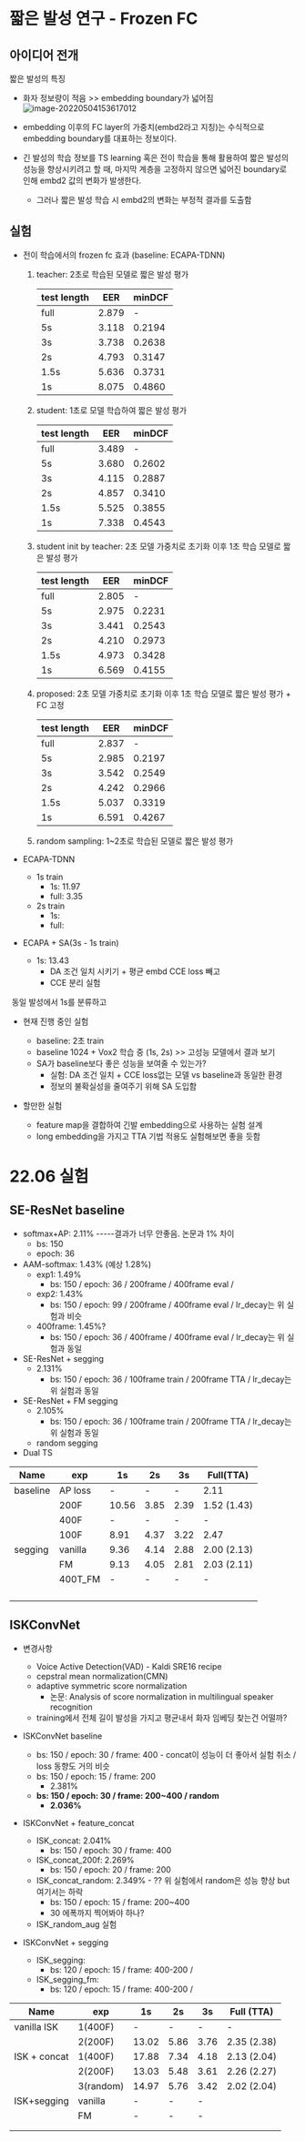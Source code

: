 # 짧은 발성 연구 - Frozen FC

## 아이디어 전개

짧은 발성의 특징

* 화자 정보량이 적음 >> embedding boundary가 넓어짐![image-20220504153617012](C:\Users\gustj\AppData\Roaming\Typora\typora-user-images\image-20220504153617012.png)

* embedding 이후의 FC layer의 가중치(embd2라고 지칭)는 수식적으로 embedding boundary를 대표하는 정보이다.
* 긴 발성의 학습 정보를 TS learning 혹은 전이 학습을 통해 활용하여 짧은 발성의 성능을 향상시키려고 할 때, 마지막 계층을 고정하지 않으면 넓어진 boundary로 인해 embd2 값의 변화가 발생한다.
  * 그러나 짧은 발성 학습 시 embd2의 변화는 부정적 결과를 도출함



## 실험

* 전이 학습에서의 frozen fc 효과 (baseline: ECAPA-TDNN)

  1. teacher: 2초로 학습된 모델로 짧은 발성 평가

     | test length | EER   | minDCF |
     | ----------- | ----- | ------ |
     | full        | 2.879 | -      |
     | 5s          | 3.118 | 0.2194 |
     | 3s          | 3.738 | 0.2638 |
     | 2s          | 4.793 | 0.3147 |
     | 1.5s        | 5.636 | 0.3731 |
     | 1s          | 8.075 | 0.4860 |

  2. student: 1초로 모델 학습하여 짧은 발성 평가

     | test length | EER   | minDCF |
     | ----------- | ----- | ------ |
     | full        | 3.489 | -      |
     | 5s          | 3.680 | 0.2602 |
     | 3s          | 4.115 | 0.2887 |
     | 2s          | 4.857 | 0.3410 |
     | 1.5s        | 5.525 | 0.3855 |
     | 1s          | 7.338 | 0.4543 |

  3. student init by teacher: 2초 모델 가중치로 초기화 이후 1초 학습 모델로 짧은 발성 평가

     | test length | EER   | minDCF |
     | ----------- | ----- | ------ |
     | full        | 2.805 | -      |
     | 5s          | 2.975 | 0.2231 |
     | 3s          | 3.441 | 0.2543 |
     | 2s          | 4.210 | 0.2973 |
     | 1.5s        | 4.973 | 0.3428 |
     | 1s          | 6.569 | 0.4155 |

  4. proposed: 2초 모델 가중치로 초기화 이후 1초 학습 모델로 짧은 발성 평가 + FC 고정

     | test length | EER   | minDCF |
     | ----------- | ----- | ------ |
     | full        | 2.837 | -      |
     | 5s          | 2.985 | 0.2197 |
     | 3s          | 3.542 | 0.2549 |
     | 2s          | 4.242 | 0.2966 |
     | 1.5s        | 5.037 | 0.3319 |
     | 1s          | 6.591 | 0.4267 |

  5. random sampling: 1~2초로 학습된 모델로 짧은 발성 평가







* ECAPA-TDNN
  * 1s train 
    * 1s: 11.97
    * full: 3.35
  * 2s train
    * 1s: 
    * full: 
* ECAPA + SA(3s - 1s train)
  * 1s: 13.43
    * DA 조건 일치 시키기 + 평균 embd CCE loss 빼고
    * CCE 분리 실험

​				동일 발성에서 1s를 분류하고 

* 현재 진행 중인 실험
  * baseline: 2초 train
  * baseline 1024 + Vox2 학습 중 (1s, 2s) >> 고성능 모델에서 결과 보기
  * SA가 baseline보다 좋은 성능을 보여줄 수 있는가?
    * 실험: DA 조건 일치 + CCE loss없는 모델 vs baseline과 동일한 환경
    * 정보의 불확실성을 줄여주기 위해 SA 도입함



* 할만한 실험
  * feature map을 결합하여 긴발 embedding으로 사용하는 실험 설계
  * long embedding을 가지고 TTA 기법 적용도 실험해보면 좋을 듯함











# 22.06 실험

## SE-ResNet baseline

* softmax+AP: 2.11% -----결과가 너무 안좋음. 논문과 1% 차이
  * bs: 150
  * epoch: 36
* AAM-softmax: 1.43% (예상 1.28%)
  * exp1: 1.49%
    * bs: 150 / epoch: 36 / 200frame / 400frame eval / 
  * exp2: 1.43%  
    * bs: 150 / epoch: 99 / 200frame / 400frame eval /  lr_decay는 위 실험과 비슷
  * 400frame: 1.45%?
    * bs: 150 / epoch: 36 / 400frame / 400frame eval /  lr_decay는 위 실험과 동일
* SE-ResNet + segging
  * 2.131%
    * bs: 150 / epoch: 36 / 100frame train / 200frame TTA / lr_decay는 위 실험과 동일
* SE-ResNet + FM segging
  * 2.105%
    * bs: 150 / epoch: 36 / 100frame train / 200frame TTA / lr_decay는 위 실험과 동일
  * random segging
* Dual TS

| Name     | exp     | 1s    | 2s   | 3s   | Full(TTA)   |
| -------- | ------- | ----- | ---- | ---- | ----------- |
| baseline | AP loss | -     | -    | -    | 2.11        |
|          | 200F    | 10.56 | 3.85 | 2.39 | 1.52 (1.43) |
|          | 400F    | -     | -    | -    | -           |
|          | 100F    | 8.91  | 4.37 | 3.22 | 2.47        |
| segging  | vanilla | 9.36  | 4.14 | 2.88 | 2.00 (2.13) |
|          | FM      | 9.13  | 4.05 | 2.81 | 2.03 (2.11) |
|          | 400T_FM | -     | -    | -    | -           |
|          |         |       |      |      |             |
|          |         |       |      |      |             |
|          |         |       |      |      |             |
|          |         |       |      |      |             |



## ISKConvNet

* 변경사항
  * Voice Active Detection(VAD) - Kaldi SRE16 recipe
  * cepstral mean normalization(CMN)
  * adaptive symmetric score normalization
    * 논문: Analysis of score normalization in multilingual speaker recognition
  * training에서 전체 길이 발성을 가지고 평균내서 화자 임베딩 찾는건 어떨까?

* ISKConvNet baseline 
  * bs: 150 / epoch: 30 / frame: 400 - concat이 성능이 더 좋아서 실험 취소 / loss 동향도 거의 비슷
  * bs: 150 / epoch: 15 / frame: 200
    * 2.381%
  * **bs: 150 / epoch: 30 / frame: 200~400 / random** 
    * **2.036%**
* ISKConvNet + feature_concat
  * ISK_concat:  2.041%
    * bs: 150 / epoch: 30 / frame: 400
  * ISK_concat_200f:  2.269%
    * bs: 150 / epoch: 20 / frame: 200
  * ISK_concat_random:  2.349% - ?? 위 실험에서 random은 성능 향상 but 여기서는 하락
    * bs: 150 / epoch: 15 / frame: 200~400
    * 30 에폭까지 찍어봐야 하나?
  * ISK_random_aug 실험
* ISKConvNet + segging
  * ISK_segging:
    * bs: 120 / epoch: 15 / frame: 400-200 / 
  * ISK_segging_fm: 
    * bs: 120 / epoch: 15 / frame: 400-200 / 

| Name         | exp       | 1s    | 2s   | 3s   | Full (TTA)  |
| ------------ | --------- | ----- | ---- | ---- | ----------- |
| vanilla ISK  | 1(400F)   | -     | -    | -    | -           |
|              | 2(200F)   | 13.02 | 5.86 | 3.76 | 2.35 (2.38) |
| ISK + concat | 1(400F)   | 17.88 | 7.34 | 4.18 | 2.13 (2.04) |
|              | 2(200F)   | 13.03 | 5.48 | 3.61 | 2.26 (2.27) |
|              | 3(random) | 14.97 | 5.76 | 3.42 | 2.02 (2.04) |
| ISK+segging  | vanilla   | -     | -    | -    |             |
|              | FM        | -     | -    | -    |             |
|              |           |       |      |      |             |
|              |           |       |      |      |             |





